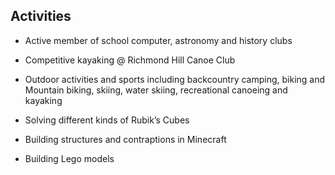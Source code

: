## Activities
- <i class="fa-solid fa-school"></i> Active member of school computer, astronomy and history clubs

- <i class="fa-solid fa-anchor"></i> Competitive kayaking @ Richmond Hill Canoe Club

- <i class="fa-solid fa-tent"></i> Outdoor activities and sports including backcountry camping, biking and Mountain biking, skiing, water skiing, recreational canoeing and kayaking

- <i class="fa-solid fa-cube"></i> Solving different kinds of Rubik’s Cubes

- <i class="fa-solid fa-wrench"></i> Building structures and contraptions in Minecraft

- <i class="fa-solid fa-building"></i> Building Lego models
